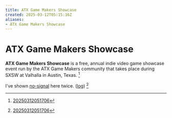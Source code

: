 ```yaml
---
title: ATX Game Makers Showcase
created: 2025-03-12T05:15:16Z
aliases:
- ATX Game Makers Showcase
---
```


# ATX Game Makers Showcase

**ATX Game Makers Showcase** is a free, annual indie video game showcase event run by the ATX Game Makers community that takes place during SXSW at Valhalla in Austin, Texas. [^1]

I've shown [no-signal](../press-kits/no-signal.md) here twice.  ([log](no-signal.md)) [^1]

[^1]: [20250312051706](../entries/20250312051706.md)
